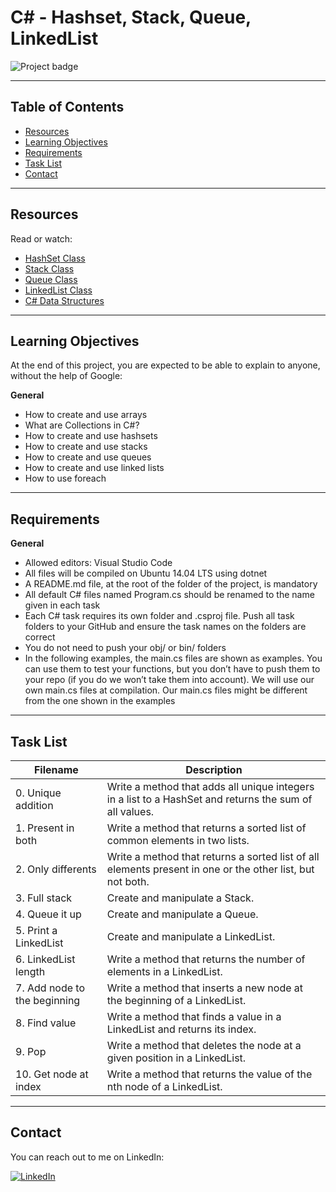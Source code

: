 # C# - Hashset, Stack, Queue, LinkedList

![Project badge](https://img.shields.io/badge/C%23-Hashset_Stack_Queue_LinkedList-brightgreen)

---

## Table of Contents
- [Resources](#resources)
- [Learning Objectives](#learning-objectives)
- [Requirements](#requirements)
- [Task List](#task-list)
- [Contact](#contact)

---

## Resources
Read or watch:
- [HashSet<T> Class](https://docs.microsoft.com/en-us/dotnet/api/system.collections.generic.hashset-1?view=net-6.0)
- [Stack<T> Class](https://docs.microsoft.com/en-us/dotnet/api/system.collections.generic.stack-1?view=net-6.0)
- [Queue<T> Class](https://docs.microsoft.com/en-us/dotnet/api/system.collections.generic.queue-1?view=net-6.0)
- [LinkedList<T> Class](https://docs.microsoft.com/en-us/dotnet/api/system.collections.generic.linkedlist-1?view=net-6.0)
- [C# Data Structures](https://www.tutorialsteacher.com/csharp/csharp-data-structures)

---

## Learning Objectives
At the end of this project, you are expected to be able to explain to anyone, without the help of Google:

**General**
- How to create and use arrays
- What are Collections in C#?
- How to create and use hashsets
- How to create and use stacks
- How to create and use queues
- How to create and use linked lists
- How to use foreach

---

## Requirements
**General**
- Allowed editors: Visual Studio Code
- All files will be compiled on Ubuntu 14.04 LTS using dotnet
- A README.md file, at the root of the folder of the project, is mandatory
- All default C# files named Program.cs should be renamed to the name given in each task
- Each C# task requires its own folder and .csproj file. Push all task folders to your GitHub and ensure the task names on the folders are correct
- You do not need to push your obj/ or bin/ folders
- In the following examples, the main.cs files are shown as examples. You can use them to test your functions, but you don’t have to push them to your repo (if you do we won’t take them into account). We will use our own main.cs files at compilation. Our main.cs files might be different from the one shown in the examples

---

## Task List

| Filename                         | Description                                                                                           |
|----------------------------------|-------------------------------------------------------------------------------------------------------|
| 0. Unique addition               | Write a method that adds all unique integers in a list to a HashSet and returns the sum of all values. |
| 1. Present in both               | Write a method that returns a sorted list of common elements in two lists.                             |
| 2. Only differents              | Write a method that returns a sorted list of all elements present in one or the other list, but not both.|
| 3. Full stack                      | Create and manipulate a Stack.                                                                        |
| 4. Queue it up                     | Create and manipulate a Queue.                                                                        |
| 5. Print a LinkedList               | Create and manipulate a LinkedList.                                                                   |
| 6. LinkedList length               | Write a method that returns the number of elements in a LinkedList.                                    |
| 7. Add node to the beginning      | Write a method that inserts a new node at the beginning of a LinkedList.                               |
| 8. Find value                      | Write a method that finds a value in a LinkedList and returns its index.                                |
| 9. Pop                           | Write a method that deletes the node at a given position in a LinkedList.                               |
| 10. Get node at index               | Write a method that returns the value of the nth node of a LinkedList.                                   |

---

## Contact

You can reach out to me on LinkedIn:

[![LinkedIn](https://img.shields.io/badge/-CamilleFavriel-blue?style=flat-square&logo=Linkedin&logoColor=white&link=https://www.linkedin.com/in/camille-favriel-503223245/)](https://www.linkedin.com/in/camille-favriel-503223245/)
